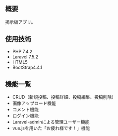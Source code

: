 ## 概要
掲示板アプリ。

## 使用技術
- PHP 7.4.2
- Laravel 7.5.2
- HTML5
- BootStrap4.4.1

## 機能一覧
- CRUD（新規投稿、投稿詳細、投稿編集、投稿削除）
- 画像アップロード機能
- コメント機能
- ログイン機能
- Laravel-adminによる管理ユーザー機能
- vue.jsを用いた「お疲れ様です！」機能

